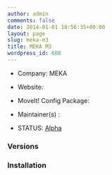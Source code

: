 ```yaml
---
author: admin
comments: false
date: 2014-01-01 18:56:35+00:00
layout: page
slug: meka-m3
title: MEKA M3
wordpress_id: 608
---
```



	
  * Company: MEKA

	
  * Website:

	
  * MoveIt! Config Package:

	
  * Maintainer(s) :

	
  * STATUS: [Alpha](/about/moveit-status/#legend)




### Versions




### Installation
